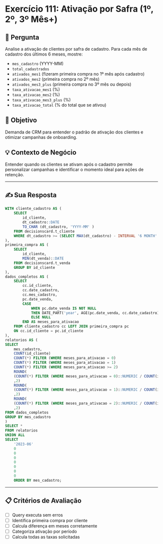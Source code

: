 # Exercício 111: Ativação por Safra (1º, 2º, 3º Mês+)

## 📝 Pergunta

Analise a ativação de clientes por safra de cadastro. Para cada mês de cadastro dos últimos 6 meses, mostre:

- `mes_cadastro` (YYYY-MM)
- `total_cadastrados`
- `ativados_mes1` (fizeram primeira compra no 1º mês após cadastro)
- `ativados_mes2` (primeira compra no 2º mês)
- `ativados_mes3_plus` (primeira compra no 3º mês ou depois)
- `taxa_ativacao_mes1` (%)
- `taxa_ativacao_mes2` (%)
- `taxa_ativacao_mes3_plus` (%)
- `taxa_ativacao_total` (% do total que se ativou)

## 🎯 Objetivo

Demanda de CRM para entender o padrão de ativação dos clientes e otimizar campanhas de onboarding.

## 💡 Contexto de Negócio

Entender quando os clientes se ativam após o cadastro permite personalizar campanhas e identificar o momento ideal para ações de retenção.

---

## ✍️ Sua Resposta

```sql
WITH cliente_cadastro AS (
    SELECT
        id_cliente,
        dt_cadastro::DATE                                                                                              AS date_cadastro,
        TO_CHAR (dt_cadastro, 'YYYY-MM' )                                                                              AS mes_cadastro
    FROM decisionscard.t_cliente
    WHERE dt_cadastro >= (SELECT MAX(dt_cadastro) - INTERVAL '6 MONTH' FROM decisionscard.t_cliente tc)
),
primeira_compra AS (
    SELECT
        id_cliente,
        MIN(dt_venda)::DATE                                                                                         AS date_venda
    FROM decisionscard.t_venda
    GROUP BY id_cliente
),
dados_completos AS (
    SELECT
        cc.id_cliente,
        cc.date_cadastro,
        cc.mes_cadastro,
        pc.date_venda,
        CASE
            WHEN pc.date_venda IS NOT NULL
            THEN DATE_PART('year', AGE(pc.date_venda, cc.date_cadastro))*12 + DATE_PART('month', AGE(pc.date_venda, cc.date_cadastro))
            ELSE NULL
        END AS meses_para_ativacao
    FROM cliente_cadastro cc LEFT JOIN primeira_compra pc
    ON cc.id_cliente = pc.id_cliente
),
relatorios AS (
SELECT
    mes_cadastro,
    COUNT(id_cliente)                                                                                                  AS total_cadastrados,
    COUNT(*) FILTER (WHERE meses_para_ativacao = 0)                                                                    AS ativados_mes1,
    COUNT(*) FILTER (WHERE meses_para_ativacao = 1)                                                                    AS ativados_mes2,
    COUNT(*) FILTER (WHERE meses_para_ativacao >= 2)                                                                   AS ativados_mes3_plus,
    ROUND(
    (COUNT(*) FILTER (WHERE meses_para_ativacao = 0)::NUMERIC / COUNT(id_cliente)::NUMERIC *100)
    ,2)                                                                                                                AS taxa_ativacao_mes1,
    ROUND(
    (COUNT(*) FILTER (WHERE meses_para_ativacao = 1)::NUMERIC / COUNT(id_cliente)::NUMERIC *100)
    ,2)                                                                                                                AS taxa_ativacao_mes2,
    ROUND(
    (COUNT(*) FILTER (WHERE meses_para_ativacao = 2)::NUMERIC / COUNT(id_cliente)::NUMERIC *100)
    ,2)                                                                                                                AS taxa_ativacao_mes3_plus
FROM dados_completos
GROUP BY mes_cadastro
)
SELECT *
FROM relatorios
UNION ALL
SELECT
    '2023-06'                                                                                                          AS mes_cadastro,
    0                                                                                                                  AS total_cadastrados,
    0                                                                                                                  AS ativados_mes1,
    0                                                                                                                  AS ativados_mes2,
    0                                                                                                                  AS ativados_mes3_plus,
    0                                                                                                                  AS taxa_ativacao_mes1,
    0                                                                                                                  AS taxa_ativacao_mes2,
    0                                                                                                                  AS taxa_ativacao_mes3_plus
    ORDER BY mes_cadastro;
```

---

## 📋 Critérios de Avaliação

- [ ] Query executa sem erros
- [ ] Identifica primeira compra por cliente
- [ ] Calcula diferença em meses corretamente
- [ ] Categoriza ativação por período
- [ ] Calcula todas as taxas solicitadas

